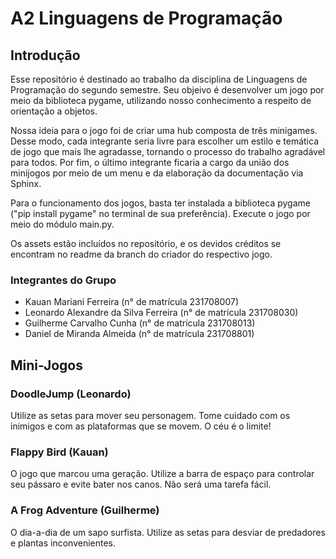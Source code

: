 # A2 Linguagens de Programação 

## Introdução

Esse repositório é destinado ao trabalho da disciplina de Linguagens de Programação do segundo semestre. Seu objeivo é desenvolver um jogo por meio da biblioteca pygame, utilizando nosso conhecimento a respeito de orientação a objetos. 

Nossa ideia para o jogo foi de criar uma hub composta de três minigames. Desse modo, cada integrante seria livre para escolher um estilo e temática de jogo que mais lhe agradasse, tornando o processo do trabalho agradável para todos. Por fim, o último integrante ficaria a cargo da união dos minijogos por meio de um menu e da elaboração da documentação via Sphinx.

Para o funcionamento dos jogos, basta ter instalada a biblioteca pygame ("pip install pygame" no terminal de sua preferência). Execute o jogo por meio do módulo main.py.

Os assets estão incluídos no repositório, e os devidos créditos se encontram no readme da branch do criador do respectivo jogo.

### Integrantes do Grupo

- Kauan Mariani Ferreira (n° de matrícula 231708007)
- Leonardo Alexandre da Silva Ferreira (n° de matrícula 231708030)
- Guilherme Carvalho Cunha (n° de matrícula 231708013)
- Daniel de Miranda Almeida (n° de matrícula 231708801)

## Mini-Jogos

### DoodleJump (Leonardo)

Utilize as setas para mover seu personagem. Tome cuidado com os inimigos e com as plataformas que se movem. O céu é o limite!

### Flappy Bird (Kauan)

O jogo que marcou uma geração. Utilize a barra de espaço para controlar seu pássaro e evite bater nos canos. Não será uma tarefa fácil.

### A Frog Adventure (Guilherme)

O dia-a-dia de um sapo surfista. Utilize as setas para desviar de predadores e plantas inconvenientes. 